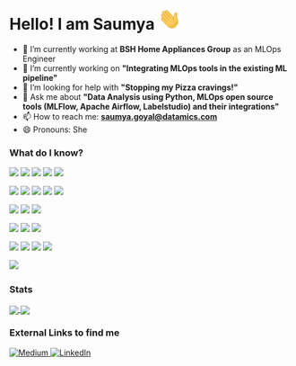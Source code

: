 # Hello! I am Saumya <img src="https://github.com/saumyagoyal95/saumyagoyal95/blob/b818d448a477b2645f428ecd0a2045c2c8baec26/wave.gif" width="40px">

- 🔭 I’m currently working at <b>BSH Home Appliances Group</b> as an MLOps Engineer
- 🌱 I’m currently working on  <b>"Integrating MLOps tools in the existing ML pipeline"</b>
- 🤔 I’m looking for help with <b>"Stopping my Pizza cravings!"</b>
- 💬 Ask me about <b>"Data Analysis using Python, MLOps open source tools (MLFlow, Apache Airflow, Labelstudio) and their integrations"</b> 
- 📫 How to reach me: <b>saumya.goyal@datamics.com</b>
- 😄 Pronouns: She 

### What do I know?
![](https://img.shields.io/badge/Language-Python-informational??style=for-the-badge&color=red)
![](https://img.shields.io/badge/-R-informational??style=for-the-badge&color=red)
![](https://img.shields.io/badge/-MySQL-informational??style=for-the-badge&color=red)
![](https://img.shields.io/badge/-CPP-informational??style=for-the-badge&color=red)
![](https://img.shields.io/badge/-Git-informational??style=for-the-badge&color=red)

![](https://img.shields.io/badge/PythonLibraries-PyTorch-informational??style=for-the-badge&color=success)
![](https://img.shields.io/badge/-NumPy-informational??style=for-the-badge&color=success)
![](https://img.shields.io/badge/-Pandas-informational??style=for-the-badge&color=success)
![](https://img.shields.io/badge/-ScikitLearn-informational??style=for-the-badge&color=success)
![](https://img.shields.io/badge/-HuggingFace(Transformers)-informational??style=for-the-badge&color=success)

![](https://img.shields.io/badge/Visualization-Seaborn-informational??style=for-the-badge&color=success)
![](https://img.shields.io/badge/-Matplotlib-informational??style=for-the-badge&color=success)
![](https://img.shields.io/badge/-Tensorboard-informational??style=for-the-badge&color=success)

![](https://img.shields.io/badge/DevOps-Docker-informational??style=for-the-badge&color=blue)
![](https://img.shields.io/badge/-Jira-informational??style=for-the-badge&color=blue)
![](https://img.shields.io/badge/-Ansible-informational??style=for-the-badge&color=blue)

![](https://img.shields.io/badge/MLOps-MLflow-informational??style=for-the-badge&color=blue)
![](https://img.shields.io/badge/-Aporia-informational??style=for-the-badge&color=blue)
![](https://img.shields.io/badge/-Airflow-informational??style=for-the-badge&color=blue)
![](https://img.shields.io/badge/-Labelbox-informational??style=for-the-badge&color=blue)

![](https://img.shields.io/badge/Cloud-AWS-informational??style=for-the-badge&color=yellow)

### Stats

<a href="https://github.com/saumyagoyal95">
  <img align="center" src="https://github-readme-stats.vercel.app/api?username=saumyagoyal95&hide=contribs,prs&show_icons=true&theme=gruvbox"/> 
</a>

<a href="https://github.com/saumyagoyal95">
  <img align="center" src="https://github-readme-stats.vercel.app/api/top-langs/?username=saumyagoyal95&hide=HTML,CSS&theme=gruvbox" />
</a>



### External Links to find me

  <a href="https://saumyagoyal.medium.com" >
         <img alt="Medium" src="https://cdn4.iconfinder.com/data/icons/social-media-2210/24/Medium-512.png"
         width="50" height="50">
 </a>
 
  <a href="https://www.linkedin.com/in/saumyaagoyal" >
         <img alt="LinkedIn" src="https://cdn-icons-png.flaticon.com/512/174/174857.png" width="50" height="50">
 </a>

